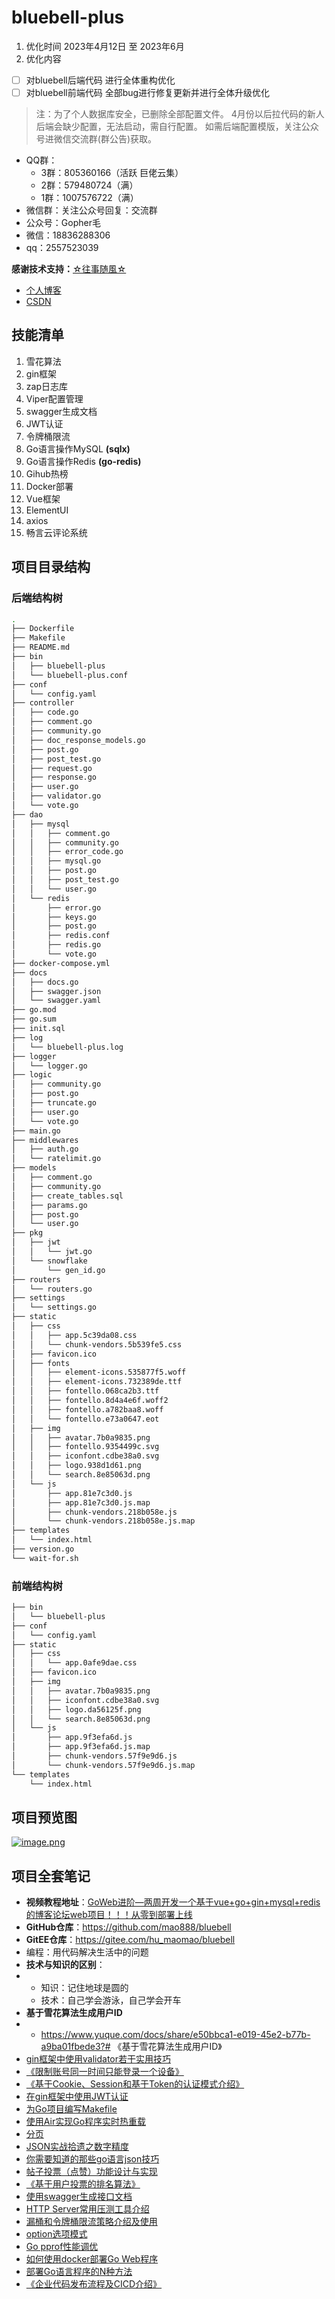 # bluebell-plus
1. 优化时间 2023年4月12日 至 2023年6月
2. 优化内容
- [ ] 对bluebell后端代码 进行全体重构优化
- [ ] 对bluebell前端代码 全部bug进行修复更新并进行全体升级优化
> 注：为了个人数据库安全，已删除全部配置文件。
> 4月份以后拉代码的新人后端会缺少配置，无法启动，需自行配置。
> 如需后端配置模版，关注公众号进微信交流群(群公告)获取。

- QQ群：
  - 3群：805360166（活跃 巨佬云集）
  - 2群：579480724（满）
  - 1群：1007576722（满）
- 微信群：关注公众号回复：交流群
- 公众号：Gopher毛
- 微信：18836288306
- qq：2557523039

**感谢技术支持：**[☆往事随風☆](https://github.com/china-521)

* [个人博客](https://wk-blog.vip)
* [CSDN](https://blog.csdn.net/m0_47214030?spm=1000.2115.3001.5343)

## 技能清单
1. 雪花算法
2. gin框架
2. zap日志库
3. Viper配置管理
4. swagger生成文档
5. JWT认证
6. 令牌桶限流
7. Go语言操作MySQL **(sqlx)**
8. Go语言操作Redis **(go-redis)**
10. Gihub热榜
12. Docker部署
13. Vue框架
14. ElementUI
15. axios 
16. 畅言云评论系统

## 项目目录结构
### 后端结构树
```bash
.
├── Dockerfile
├── Makefile
├── README.md
├── bin
│   ├── bluebell-plus
│   └── bluebell-plus.conf
├── conf
│   └── config.yaml
├── controller
│   ├── code.go
│   ├── comment.go
│   ├── community.go
│   ├── doc_response_models.go
│   ├── post.go
│   ├── post_test.go
│   ├── request.go
│   ├── response.go
│   ├── user.go
│   ├── validator.go
│   └── vote.go
├── dao
│   ├── mysql
│   │   ├── comment.go
│   │   ├── community.go
│   │   ├── error_code.go
│   │   ├── mysql.go
│   │   ├── post.go
│   │   ├── post_test.go
│   │   └── user.go
│   └── redis
│       ├── error.go
│       ├── keys.go
│       ├── post.go
│       ├── redis.conf
│       ├── redis.go
│       └── vote.go
├── docker-compose.yml
├── docs
│   ├── docs.go
│   ├── swagger.json
│   └── swagger.yaml
├── go.mod
├── go.sum
├── init.sql
├── log
│   └── bluebell-plus.log
├── logger
│   └── logger.go
├── logic
│   ├── community.go
│   ├── post.go
│   ├── truncate.go
│   ├── user.go
│   └── vote.go
├── main.go
├── middlewares
│   ├── auth.go
│   └── ratelimit.go
├── models
│   ├── comment.go
│   ├── community.go
│   ├── create_tables.sql
│   ├── params.go
│   ├── post.go
│   └── user.go
├── pkg
│   ├── jwt
│   │   └── jwt.go
│   └── snowflake
│       └── gen_id.go
├── routers
│   └── routers.go
├── settings
│   └── settings.go
├── static
│   ├── css
│   │   ├── app.5c39da08.css
│   │   └── chunk-vendors.5b539fe5.css
│   ├── favicon.ico
│   ├── fonts
│   │   ├── element-icons.535877f5.woff
│   │   ├── element-icons.732389de.ttf
│   │   ├── fontello.068ca2b3.ttf
│   │   ├── fontello.8d4a4e6f.woff2
│   │   ├── fontello.a782baa8.woff
│   │   └── fontello.e73a0647.eot
│   ├── img
│   │   ├── avatar.7b0a9835.png
│   │   ├── fontello.9354499c.svg
│   │   ├── iconfont.cdbe38a0.svg
│   │   ├── logo.938d1d61.png
│   │   └── search.8e85063d.png
│   └── js
│       ├── app.81e7c3d0.js
│       ├── app.81e7c3d0.js.map
│       ├── chunk-vendors.218b058e.js
│       └── chunk-vendors.218b058e.js.map
├── templates
│   └── index.html
├── version.go
└── wait-for.sh
```
### 前端结构树
```bash
├── bin
│   └── bluebell-plus
├── conf
│   └── config.yaml
├── static
│   ├── css
│   │   └── app.0afe9dae.css
│   ├── favicon.ico
│   ├── img
│   │   ├── avatar.7b0a9835.png
│   │   ├── iconfont.cdbe38a0.svg
│   │   ├── logo.da56125f.png
│   │   └── search.8e85063d.png
│   └── js
│       ├── app.9f3efa6d.js
│       ├── app.9f3efa6d.js.map
│       ├── chunk-vendors.57f9e9d6.js
│       └── chunk-vendors.57f9e9d6.js.map
└── templates
    └── index.html
```

## 项目预览图

[//]: # "[![bCORoR.png]&#40;https://s4.ax1x.com/2022/02/23/bCORoR.png&#41;]&#40;https://imgtu.com/i/bCORoR&#41;"

[![image.png](https://i.postimg.cc/brRyjhPL/image.png)](https://postimg.cc/zHVZn4VR)

## 项目全套笔记

- **视频教程地址**：[GoWeb进阶—两周开发一个基于vue+go+gin+mysql+redis的博客论坛web项目！！！从零到部署上线](https://www.bilibili.com/video/BV1Fb4y14747?spm_id_from=333.999.0.0)
- **GitHub仓库**：https://github.com/mao888/bluebell
- **GitEE仓库**：https://gitee.com/hu_maomao/bluebell
- 编程：用代码解决生活中的问题
- **技术与知识的区别**：
- - 知识：记住地球是圆的
  - 技术：自己学会游泳，自己学会开车 
- **基于雪花算法生成用户ID**
- - https://www.yuque.com/docs/share/e50bbca1-e019-45e2-b77b-a9ba01fbede3?# 《基于雪花算法生成用户ID》
- [gin框架中使用validator若干实用技巧](https://www.liwenzhou.com/posts/Go/validator_usages/)
- [《限制账号同一时间只能登录一个设备》](https://www.yuque.com/docs/share/584ddd0f-5158-4cea-8918-a4b6e1d41a07?# )
- [《基于Cookie、Session和基于Token的认证模式介绍》](https://www.yuque.com/docs/share/06a89a55-3e3c-452b-aeb1-acf4d2bac8a5?#)
- [在gin框架中使用JWT认证](https://www.liwenzhou.com/posts/Go/jwt_in_gin/)
- [为Go项目编写Makefile](https://www.liwenzhou.com/posts/Go/makefile/)
- [使用Air实现Go程序实时热重载](https://www.liwenzhou.com/posts/Go/live_reload_with_air/)
- [分页](https://zhidao.baidu.com/question/1573826651037645420.html)
- [JSON实战拾遗之数字精度](https://www.ituring.com.cn/article/506822)
- [你需要知道的那些go语言json技巧](https://www.liwenzhou.com/posts/Go/json_tricks_in_go)
- [帖子投票（点赞）功能设计与实现](https://www.yuque.com/docs/share/d09afe84-90d1-4e04-a73e-95848f073558?#)
- [《基于用户投票的排名算法》](https://www.yuque.com/docs/share/f40f5c41-f327-47d4-88bb-02bcf62515a8?# )
- [使用swagger生成接口文档](https://www.liwenzhou.com/posts/Go/gin_swagger/)
- [HTTP Server常用压测工具介绍](https://www.liwenzhou.com/posts/Go/benchmark_tool/)
- [漏桶和令牌桶限流策略介绍及使用](https://www.liwenzhou.com/posts/Go/ratelimit/)
- [option选项模式](https://www.liwenzhou.com/posts/Go/functional_options_pattern/)
- [Go pprof性能调优](https://www.liwenzhou.com/posts/Go/performance_optimisation/)
- [如何使用docker部署Go Web程序](https://www.liwenzhou.com/posts/Go/how_to_deploy_go_app_using_docker/)
- [部署Go语言程序的N种方法](https://www.liwenzhou.com/posts/Go/deploy_go_app/)
- [《企业代码发布流程及CICD介绍》](https://www.yuque.com/docs/share/e837e5bf-f6a9-4dc8-98e4-4b8ce24808ab?)
